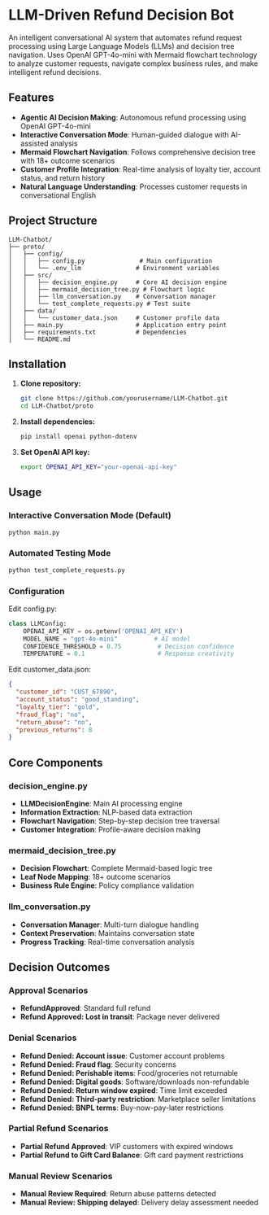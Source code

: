 # LLM-Driven Refund Decision Bot

An intelligent conversational AI system that automates refund request processing using Large Language Models (LLMs) and decision tree navigation. Uses OpenAI GPT-4o-mini with Mermaid flowchart technology to analyze customer requests, navigate complex business rules, and make intelligent refund decisions.

## Features

- **Agentic AI Decision Making**: Autonomous refund processing using OpenAI GPT-4o-mini
- **Interactive Conversation Mode**: Human-guided dialogue with AI-assisted analysis  
- **Mermaid Flowchart Navigation**: Follows comprehensive decision tree with 18+ outcome scenarios
- **Customer Profile Integration**: Real-time analysis of loyalty tier, account status, and return history
- **Natural Language Understanding**: Processes customer requests in conversational English

## Project Structure

```
LLM-Chatbot/
├── proto/
│   ├── config/
│   │   ├── config.py               # Main configuration
│   │   └── .env_llm               # Environment variables
│   ├── src/
│   │   ├── decision_engine.py     # Core AI decision engine
│   │   ├── mermaid_decision_tree.py # Flowchart logic
│   │   ├── llm_conversation.py    # Conversation manager
│   │   └── test_complete_requests.py # Test suite
│   ├── data/
│   │   └── customer_data.json     # Customer profile data
│   ├── main.py                    # Application entry point
│   ├── requirements.txt           # Dependencies
│   └── README.md
```

## Installation

1. **Clone repository:**
   ```bash
   git clone https://github.com/yourusername/LLM-Chatbot.git
   cd LLM-Chatbot/proto
   ```

2. **Install dependencies:**
   ```bash
   pip install openai python-dotenv
   ```

3. **Set OpenAI API key:**
   ```bash
   export OPENAI_API_KEY="your-openai-api-key"
   ```

## Usage

### Interactive Conversation Mode (Default)

```bash
python main.py
```

### Automated Testing Mode

```bash
python test_complete_requests.py
```

### Configuration

Edit config.py:

```python
class LLMConfig:
    OPENAI_API_KEY = os.getenv('OPENAI_API_KEY')
    MODEL_NAME = "gpt-4o-mini"          # AI model
    CONFIDENCE_THRESHOLD = 0.75          # Decision confidence
    TEMPERATURE = 0.1                    # Response creativity
```

Edit customer_data.json:

```json
{
  "customer_id": "CUST_67890",
  "account_status": "good_standing",     
  "loyalty_tier": "gold",                
  "fraud_flag": "no",                    
  "return_abuse": "no",                  
  "previous_returns": 8
}
```

## Core Components

### decision_engine.py
- **LLMDecisionEngine**: Main AI processing engine
- **Information Extraction**: NLP-based data extraction
- **Flowchart Navigation**: Step-by-step decision tree traversal
- **Customer Integration**: Profile-aware decision making

### mermaid_decision_tree.py  
- **Decision Flowchart**: Complete Mermaid-based logic tree
- **Leaf Node Mapping**: 18+ outcome scenarios
- **Business Rule Engine**: Policy compliance validation

### llm_conversation.py
- **Conversation Manager**: Multi-turn dialogue handling
- **Context Preservation**: Maintains conversation state
- **Progress Tracking**: Real-time conversation analysis

## Decision Outcomes

### Approval Scenarios
- **RefundApproved**: Standard full refund
- **Refund Approved: Lost in transit**: Package never delivered

### Denial Scenarios  
- **Refund Denied: Account issue**: Customer account problems
- **Refund Denied: Fraud flag**: Security concerns
- **Refund Denied: Perishable items**: Food/groceries not returnable
- **Refund Denied: Digital goods**: Software/downloads non-refundable
- **Refund Denied: Return window expired**: Time limit exceeded
- **Refund Denied: Third-party restriction**: Marketplace seller limitations
- **Refund Denied: BNPL terms**: Buy-now-pay-later restrictions

### Partial Refund Scenarios
- **Partial Refund Approved**: VIP customers with expired windows
- **Partial Refund to Gift Card Balance**: Gift card payment restrictions

### Manual Review Scenarios
- **Manual Review Required**: Return abuse patterns detected
- **Manual Review: Shipping delayed**: Delivery delay assessment needed
